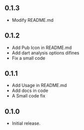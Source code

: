 ## 0.1.3

* Modify README.md

## 0.1.2

* Add Pub Icon in README.md
* Add dart analysis options difines
* Fix a small code
 
## 0.1.1

* Add Usage in README.md
* Add docs in code
* A Small code fix

## 0.1.0

* Initial release.